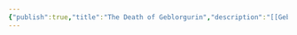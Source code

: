 ```yaml
---
{"publish":true,"title":"The Death of Geblorgurin","description":"[[Geblorgurin the Grand]] dies, passing on to Moradin's Forge at the age of 402.","created":"2025-07-02T15:10:22.000-04:00","modified":"2025-07-02T18:02:42.000-04:00","published":"2025-07-02T18:02:42.000-04:00","tags":["timeline"],"cssclasses":"","event-date":2,"display-date":"2"}
---
```



